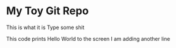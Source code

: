 # My Toy Git Repo

This is what it is
Type some shit

This code prints Hello World to the screen
I am adding another line 
